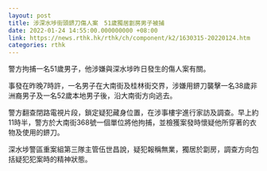 ```yaml
---
layout: post
title: 涉深水埗街頭鎅刀傷人案　51歲獨居劏房男子被捕
date: 2022-01-24 14:55:00.000000000 +08:00
link: https://news.rthk.hk/rthk/ch/component/k2/1630315-20220124.htm
categories: rthk
---
```


警方拘捕一名51歲男子，他涉嫌與深水埗昨日發生的傷人案有關。

事發在昨晚7時許，一名男子在大南街及桂林街交界，涉嫌用鎅刀襲擊一名38歲非洲裔男子及一名52歲本地男子後，沿大南街方向逃去。

警方翻查閉路電視片段，鎖定疑犯藏身位置，在涉事樓宇進行家訪及調查。早上約11時半，警方於大南街368號一個單位將他拘捕，並檢獲案發時懷疑他所穿著的衣物及使用的鎅刀。

深水埗警區重案組第三隊主管伍世昌說，疑犯報稱無業，獨居於劏房，調查方向包括疑犯犯案時的精神狀態。
